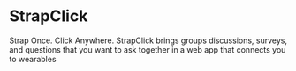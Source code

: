 # StrapClick
Strap Once. Click Anywhere. StrapClick brings groups discussions, surveys, and questions that you want to ask together in a web app that connects you to wearables
